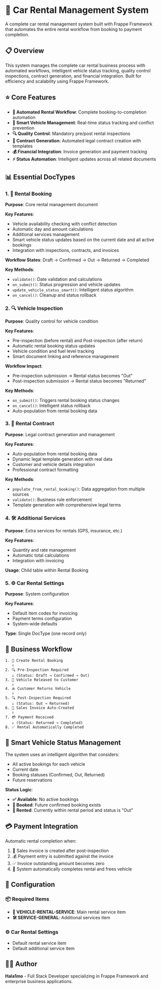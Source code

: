 # 🚗 Car Rental Management System

A complete car rental management system built with Frappe Framework that automates the entire rental workflow from booking to payment completion.

## 📋 Overview

This system manages the complete car rental business process with automated workflows, intelligent vehicle status tracking, quality control inspections, contract generation, and financial integration. Built for efficiency and scalability using Frappe Framework.

## ⭐ Core Features

- **🔄 Automated Rental Workflow**: Complete booking-to-completion automation
- **🧠 Smart Vehicle Management**: Real-time status tracking and conflict prevention
- **🔍 Quality Control**: Mandatory pre/post rental inspections
- **📄 Contract Generation**: Automated legal contract creation with templates
- **💰 Financial Integration**: Invoice generation and payment tracking
- **⚡ Status Automation**: Intelligent updates across all related documents

## 📊 Essential DocTypes

### 1. 📝 Rental Booking
**Purpose**: Core rental management document

**Key Features**:
- Vehicle availability checking with conflict detection
- Automatic day and amount calculations
- Additional services management
- Smart vehicle status updates based on the current date and all active bookings
- Integration with inspections, contracts, and invoices

**Workflow States**: Draft → Confirmed → Out → Returned → Completed

**Key Methods**:
- `validate()`: Date validation and calculations
- `on_submit()`: Status progression and vehicle updates
- `update_vehicle_status_smart()`: Intelligent status algorithm
- `on_cancel()`: Cleanup and status rollback

### 2. 🔍 Vehicle Inspection
**Purpose**: Quality control for vehicle condition

**Key Features**:
- Pre-inspection (before rental) and Post-inspection (after return)
- Automatic rental booking status updates
- Vehicle condition and fuel level tracking
- Smart document linking and reference management

**Workflow Impact**:
- Pre-inspection submission → Rental status becomes "Out"
- Post-inspection submission → Rental status becomes "Returned"

**Key Methods**:
- `on_submit()`: Triggers rental booking status changes
- `on_cancel()`: Intelligent status rollback
- Auto-population from rental booking data

### 3. 📄 Rental Contract
**Purpose**: Legal contract generation and management

**Key Features**:
- Auto-population from rental booking data
- Dynamic legal template generation with real data
- Customer and vehicle details integration
- Professional contract formatting

**Key Methods**:
- `populate_from_rental_booking()`: Data aggregation from multiple sources
- `validate()`: Business rule enforcement
- Template generation with comprehensive legal terms

### 4. 🛠️ Additional Services
**Purpose**: Extra services for rentals (GPS, insurance, etc.)

**Key Features**:
- Quantity and rate management
- Automatic total calculations
- Integration with invoicing

**Usage**: Child table within Rental Booking

### 5. ⚙️ Car Rental Settings
**Purpose**: System configuration

**Key Features**:
- Default item codes for invoicing
- Payment terms configuration
- System-wide defaults

**Type**: Single DocType (one record only)

## 🔄 Business Workflow

```
1. 📝 Create Rental Booking
   ↓
2. 🔍 Pre-Inspection Required
   ↓ (Status: Draft → Confirmed → Out)
3. 🚗 Vehicle Released to Customer
   ↓
4. 🔙 Customer Returns Vehicle
   ↓
5. 🔍 Post-Inspection Required
   ↓ (Status: Out → Returned)
6. 🧾 Sales Invoice Auto-Created
   ↓
7. 💳 Payment Received
   ↓ (Status: Returned → Completed)
8. ✅ Rental Automatically Completed
```

## 🧠 Smart Vehicle Status Management

The system uses an intelligent algorithm that considers:
- All active bookings for each vehicle
- Current date
- Booking statuses (Confirmed, Out, Returned)
- Future reservations

**Status Logic**:
- **✅ Available**: No active bookings
- **📅 Booked**: Future confirmed booking exists
- **🚗 Rented**: Currently within rental period and status is "Out"

## 💳 Payment Integration

Automatic rental completion when:
1. 🧾 Sales invoice is created after post-inspection
2. 💰 Payment entry is submitted against the invoice
3. ✅ Invoice outstanding amount becomes zero
4. 🔄 System automatically completes rental and frees vehicle

## 🔧 Configuration

### 📦 Required Items
- **🚗 VEHICLE-RENTAL-SERVICE**: Main rental service item
- **🛠️ SERVICE-GENERAL**: Additional services item

### ⚙️ Car Rental Settings
- Default rental service item
- Default additional service item

## 👨‍💻 Author

**Hala1mo** - Full Stack Developer specializing in Frappe Framework and enterprise business applications.
